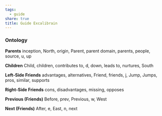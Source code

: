 ```yaml
---
tags:
  - guide
share: true
title: Guide Excalibrain
---
```

### Ontology

**Parents**
inception, North, origin, Parent, parent domain, parents, people, source, u, up

**Children**
Child, children, contributes to, d, down, leads to, nurtures, South

**Left-Side Friends**
advantages, alternatives, Friend, friends, j, Jump, Jumps, pros, similar, supports

**Right-Side Friends**
cons, disadvantages, missing, opposes

**Previous (Friends)**
Before, prev, Previous, w, West

**Next (Friends)**
After, e, East, n, next